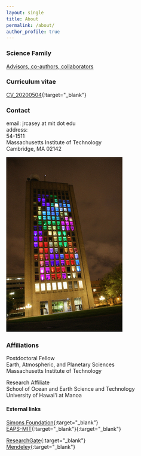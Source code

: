 ```yaml
---
layout: single
title: About
permalink: /about/
author_profile: true
---
```

### Science Family
[Advisors, co-authors, collaborators](/ScienceFam/)

### Curriculum vitae
[CV_20200504](/assets/docs/CV_20200504.pdf){:target="_blank"}

### Contact 
email: jrcasey at mit dot edu  
address:  
54-1511  
Massachusetts Institute of Technology  
Cambridge, MA 02142

![Tetris GIF](/assets/images/Tetris2.gif)

### Affiliations
Postdoctoral Fellow  
Earth, Atmospheric, and Planetary Sciences  
Massachusetts Institute of Technology  

Research Affiliate  
School of Ocean and Earth Science and Technology  
University of Hawai'i at Manoa  


#### External links  

[Simons Foundation](https://www.simonsfoundation.org/team/john-casey/){:target="_blank"}  
[EAPS-MIT](http://paocweb.mit.edu/people/jrcasey){:target="_blank"}{:target="_blank"}

[ResearchGate](https://www.researchgate.net/profile/John_Casey){:target="_blank"}  
[Mendeley](https://www.mendeley.com/profiles/john-casey4/?viewAsOther=true){:target="_blank"} 
